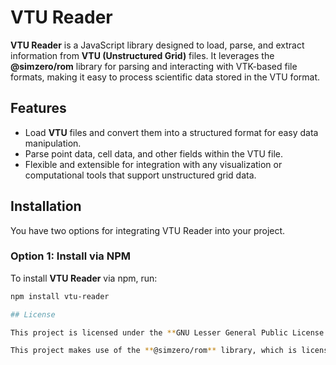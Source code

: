 # VTU Reader

**VTU Reader** is a JavaScript library designed to load, parse, and extract information from **VTU (Unstructured Grid)** files. It leverages the **@simzero/rom** library for parsing and interacting with VTK-based file formats, making it easy to process scientific data stored in the VTU format.

## Features

- Load **VTU** files and convert them into a structured format for easy data manipulation.
- Parse point data, cell data, and other fields within the VTU file.
- Flexible and extensible for integration with any visualization or computational tools that support unstructured grid data.

## Installation

You have two options for integrating VTU Reader into your project.

### Option 1: Install via NPM

To install **VTU Reader** via npm, run:

```bash
npm install vtu-reader

## License

This project is licensed under the **GNU Lesser General Public License (LGPL-3.0-only)**. See the [LICENSE](LICENSE) file for more information.

This project makes use of the **@simzero/rom** library, which is licensed under the **LGPL-3.0-only** license. You can find the source code of **@simzero/rom** on [GitHub](https://github.com/simzero-oss/rom-js).
